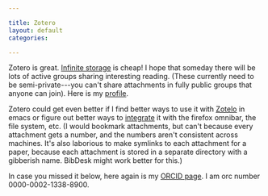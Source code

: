 ```yaml
---

title: Zotero
layout: default
categories: 

---
```



Zotero is great.
[Infinite storage] is cheap!
I hope that someday there will be lots of active groups sharing
interesting reading.
(These currently need to be semi-private---you can't share attachments
in fully public groups that anyone can join).
Here is my [profile].

Zotero could get even better if I find better ways to use it with
[Zotelo] in emacs or figure out better ways to [integrate] it with the
firefox omnibar, the file system, etc.
(I would bookmark attachments, but can't because every attachment gets
a number, and the numbers aren't consistent across machines.
It's also laborious to make symlinks to each attachment for a paper,
because each attachment is stored in a separate directory with a
gibberish name.  BibDesk might work better for this.)

In case you missed it below, here again is my [ORCID page].
I am orc number 0000-0002-1338-8900.

[ORCID page]:http://orcid.org/0000-0002-1338-8900
[Infinite storage]:https://www.zotero.org/support/storage
[Zotelo]:https://github.com/vitoshka/zotelo
[integrate]:https://forums.zotero.org/discussion/34183/search-library-directly-from-firefox-location-bar
[profile]:https://www.zotero.org/jshoyer
